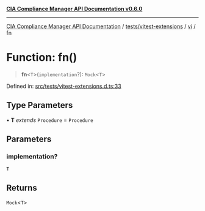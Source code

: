 [**CIA Compliance Manager API Documentation v0.6.0**](../../../../../README.md)

***

[CIA Compliance Manager API Documentation](../../../../../modules.md) / [tests/vitest-extensions](../../../README.md) / [vi](../README.md) / fn

# Function: fn()

> **fn**\<`T`\>(`implementation`?): `Mock`\<`T`\>

Defined in: [src/tests/vitest-extensions.d.ts:33](https://github.com/Hack23/cia-compliance-manager/blob/ca083b463223765b22422b66b3a43930241849bd/src/tests/vitest-extensions.d.ts#L33)

## Type Parameters

• **T** *extends* `Procedure` = `Procedure`

## Parameters

### implementation?

`T`

## Returns

`Mock`\<`T`\>
